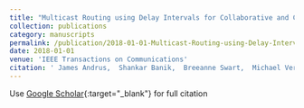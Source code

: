```yaml
---
title: "Multicast Routing using Delay Intervals for Collaborative and Competitive Applications"
collection: publications
category: manuscripts
permalink: /publication/2018-01-01-Multicast-Routing-using-Delay-Intervals-for-Collaborative-and-Competitive-Applications
date: 2018-01-01
venue: 'IEEE Transactions on Communications'
citation: ' James Andrus,  Shankar Banik,  Breeanne Swart,  Michael Verdicchio, &quot;Multicast Routing using Delay Intervals for Collaborative and Competitive Applications.&quot; IEEE Transactions on Communications, 2018.'
---
```

Use [Google Scholar](https://scholar.google.com/scholar?q=Multicast+Routing+using+Delay+Intervals+for+Collaborative+and+Competitive+Applications){:target="_blank"} for full citation
